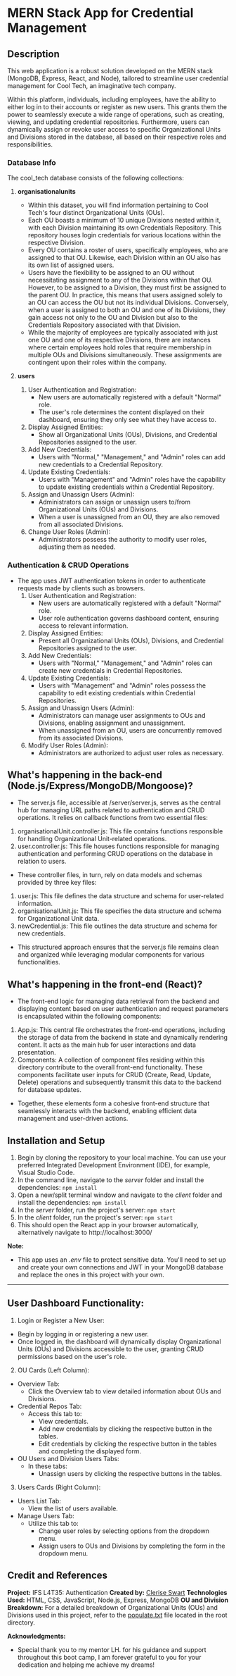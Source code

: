 # **MERN Stack App for Credential Management**

## **Description**
This web application is a robust solution developed on the MERN stack (MongoDB, Express, React, and Node), tailored to streamline user credential management for Cool Tech, an imaginative tech company.

Within this platform, individuals, including employees, have the ability to either log in to their accounts or register as new users. This grants them the power to seamlessly execute a wide range of operations, such as creating, viewing, and updating credential repositories. Furthermore, users can dynamically assign or revoke user access to specific Organizational Units and Divisions stored in the database, all based on their respective roles and responsibilities.

### **Database Info** ###
The cool_tech database consists of the following collections: 
1. **organisationalunits**
    * Within this dataset, you will find information pertaining to Cool Tech's four distinct Organizational Units (OUs).
    * Each OU boasts a minimum of 10 unique Divisions nested within it, with each Division maintaining its own Credentials Repository. This repository houses login credentials for various locations within the respective Division.
    * Every OU contains a roster of users, specifically employees, who are assigned to that OU. Likewise, each Division within an OU also has its own list of assigned users.
    * Users have the flexibility to be assigned to an OU without necessitating assignment to any of the Divisions within that OU. However, to be assigned to a Division, they must first be assigned to the parent OU. In practice, this means that users assigned solely to an OU can access the OU but not its individual Divisions. Conversely, when a user is assigned to both an OU and one of its Divisions, they gain access not only to the OU and Division but also to the Credentials Repository associated with that Division.
    * While the majority of employees are typically associated with just one OU and one of its respective Divisions, there are instances where certain employees hold roles that require membership in multiple OUs and Divisions simultaneously. These assignments are contingent upon their roles within the company.

2. **users**
    1. User Authentication and Registration:
        * New users are automatically registered with a default "Normal" role.
        * The user's role determines the content displayed on their dashboard, ensuring they only see what they have access to.
    2. Display Assigned Entities:
        * Show all Organizational Units (OUs), Divisions, and Credential Repositories assigned to the user.
    3. Add New Credentials:
        * Users with "Normal," "Management," and "Admin" roles can add new credentials to a Credential Repository.
    4. Update Existing Credentials:
        * Users with "Management" and "Admin" roles have the capability to update existing credentials within a Credential Repository.
    5. Assign and Unassign Users (Admin):
        * Administrators can assign or unassign users to/from Organizational Units (OUs) and Divisions.
        * When a user is unassigned from an OU, they are also removed from all associated Divisions.
    6. Change User Roles (Admin):
        * Administrators possess the authority to modify user roles, adjusting them as needed.

### **Authentication & CRUD Operations** ###
* The app uses JWT authentication tokens in order to authenticate requests made by clients such as browsers.
    1. User Authentication and Registration:
        * New users are automatically registered with a default "Normal" role.
        * User role authentication governs dashboard content, ensuring access to relevant information.
    2. Display Assigned Entities:
        * Present all Organizational Units (OUs), Divisions, and Credential Repositories assigned to the user.
    3. Add New Credentials:
        * Users with "Normal," "Management," and "Admin" roles can create new credentials in Credential Repositories.
    4. Update Existing Credentials:
        * Users with "Management" and "Admin" roles possess the capability to edit existing credentials within Credential Repositories.
    5. Assign and Unassign Users (Admin):
        * Administrators can manage user assignments to OUs and Divisions, enabling assignment and unassignment.
        * When unassigned from an OU, users are concurrently removed from its associated Divisions.
    6. Modify User Roles (Admin):
        * Administrators are authorized to adjust user roles as necessary.

## What's happening in the back-end (Node.js/Express/MongoDB/Mongoose)?
* The server.js file, accessible at /server/server.js, serves as the central hub for managing URL paths related to authentication and CRUD operations. It relies on callback functions from two essential files:

1. organisationalUnit.controller.js: This file contains functions responsible for handling Organizational Unit-related operations.
2. user.controller.js: This file houses functions responsible for managing authentication and performing CRUD operations on the database in relation to users.

* These controller files, in turn, rely on data models and schemas provided by three key files:
1. user.js: This file defines the data structure and schema for user-related information.
2. organisationalUnit.js: This file specifies the data structure and schema for Organizational Unit data.
3. newCredential.js: This file outlines the data structure and schema for new credentials.

* This structured approach ensures that the server.js file remains clean and organized while leveraging modular components for various functionalities.

## What's happening in the front-end (React)?
* The front-end logic for managing data retrieval from the backend and displaying content based on user authentication and request parameters is encapsulated within the following components:

1. App.js: This central file orchestrates the front-end operations, including the storage of data from the backend in state and dynamically rendering content. It acts as the main hub for user interactions and data presentation.
2. Components: A collection of component files residing within this directory contribute to the overall front-end functionality. These components facilitate user inputs for CRUD (Create, Read, Update, Delete) operations and subsequently transmit this data to the backend for database updates.

* Together, these elements form a cohesive front-end structure that seamlessly interacts with the backend, enabling efficient data management and user-driven actions.

## **Installation and Setup**
1. Begin by cloning the repository to your local machine. You can use your preferred Integrated Development Environment (IDE), for example, Visual Studio Code.
2. In the command line, navigate to the *server* folder and install the dependencies: `npm install`
3. Open a new/split terminal window and navigate to the *client* folder and install the dependencies: `npm install`
4. In the *server* folder, run the project's server: `npm start`
5. In the *client* folder, run the project's server: `npm start`
6. This should open the React app in your browser automatically, alternatively navigate to http://localhost:3000/

**Note:**
* This app uses an *.env* file to protect sensitive data. You'll need to set up and create your own connections and JWT in your MongoDB database and replace the ones in this project with your own.

<hr>

## **User Dashboard Functionality:**

1. Login or Register a New User:
* Begin by logging in or registering a new user.
* Once logged in, the dashboard will dynamically display Organizational Units (OUs) and Divisions accessible to the user, granting CRUD permissions based on the user's role.

2. OU Cards (Left Column):
* Overview Tab:
    * Click the Overview tab to view detailed information about OUs and Divisions.
* Credential Repos Tab:
    * Access this tab to:
        * View credentials.
        * Add new credentials by clicking the respective button in the tables.
        * Edit credentials by clicking the respective button in the tables and completing the displayed form.
* OU Users and Division Users Tabs:
    * In these tabs:
        * Unassign users by clicking the respective buttons in the tables.
3. Users Cards (Right Column):
* Users List Tab:
    * View the list of users available.
* Manage Users Tab:
    * Utilize this tab to:
        * Change user roles by selecting options from the dropdown menu.
        * Assign users to OUs and Divisions by completing the form in the dropdown menu.

## **Credit and References**
**Project:** IFS L4T35: Authentication
**Created by:** [Clerise Swart](https://github.com/cleriseswart)
**Technologies Used:** HTML, CSS, JavaScript, Node.js, Express, MongoDB
**OU and Division Breakdown:** For a detailed breakdown of Organizational Units (OUs) and Divisions used in this project, refer to the [populate.txt](/populate.txt) file located in the root directory.

**Acknowledgments:**
- Special thank you to my mentor LH. for his guidance and support throughout this boot camp, I am forever grateful to you for your dedication and helping me achieve my dreams!
